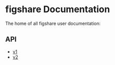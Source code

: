 # figshare Documentation

The home of all figshare user documentation:

## API

* [v1](https://github.com/figshare/user_documentation/blob/master/APIv2/index.md)
* [v2](https://github.com/figshare/user_documentation/blob/master/APIv2/index.md)
